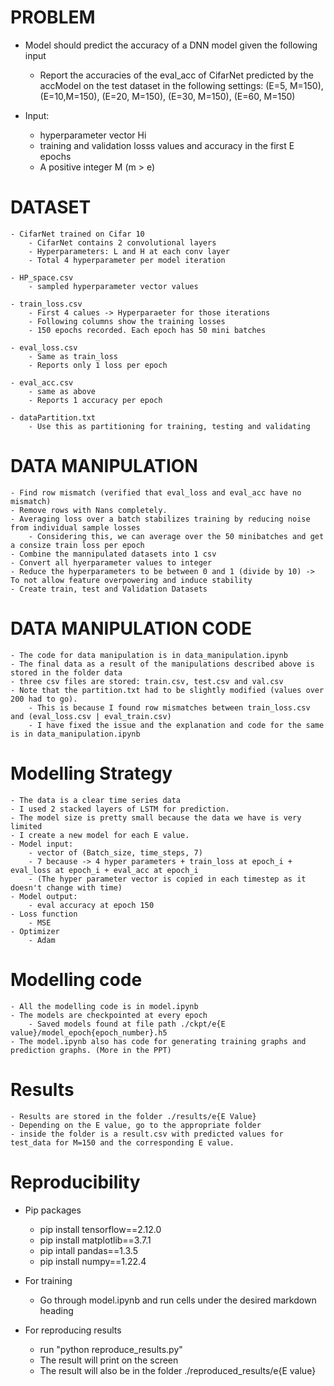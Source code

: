 # PROBLEM

- Model should predict the accuracy of a DNN model given the following input
    - Report the accuracies of the eval_acc of CifarNet predicted by the accModel on the test dataset in the following settings: (E=5, M=150), (E=10,M=150), (E=20, M=150), (E=30, M=150), (E=60, M=150)

- Input:
    - hyperparameter vector Hi   
    - training and validation losss values and accuracy in the first E epochs
    - A positive integer M (m > e)


# DATASET

    - CifarNet trained on Cifar 10
        - CifarNet contains 2 convolutional layers
        - Hyperparameters: L and H at each conv layer
        - Total 4 hyperparameter per model iteration

    - HP_space.csv
        - sampled hyperparameter vector values
    
    - train_loss.csv
        - First 4 calues -> Hyperparaeter for those iterations
        - Following columns show the training losses
        - 150 epochs recorded. Each epoch has 50 mini batches
    
    - eval_loss.csv
        - Same as train_loss
        - Reports only 1 loss per epoch
    
    - eval_acc.csv
        - same as above
        - Reports 1 accuracy per epoch
    
    - dataPartition.txt
        - Use this as partitioning for training, testing and validating

# DATA MANIPULATION
    - Find row mismatch (verified that eval_loss and eval_acc have no mismatch)
    - Remove rows with Nans completely.
    - Averaging loss over a batch stabilizes training by reducing noise from individual sample losses
        - Considering this, we can average over the 50 minibatches and get a consize train loss per epoch
    - Combine the mannipulated datasets into 1 csv
    - Convert all hyerparameter values to integer
    - Reduce the hyperparameters to be between 0 and 1 (divide by 10) -> To not allow feature overpowering and induce stability
    - Create train, test and Validation Datasets

# DATA MANIPULATION CODE
    - The code for data manipulation is in data_manipulation.ipynb
    - The final data as a result of the manipulations described above is stored in the folder data
    - three csv files are stored: train.csv, test.csv and val.csv
    - Note that the partition.txt had to be slightly modified (values over 200 had to go).
        - This is because I found row mismatches between train_loss.csv and (eval_loss.csv | eval_train.csv)
        - I have fixed the issue and the explanation and code for the same is in data_manipulation.ipynb

# Modelling Strategy
    - The data is a clear time series data
    - I used 2 stacked layers of LSTM for prediction.
    - The model size is pretty small because the data we have is very limited
    - I create a new model for each E value.
    - Model input:
        - vector of (Batch_size, time_steps, 7)
        - 7 because -> 4 hyper parameters + train_loss at epoch_i + eval_loss at epoch_i + eval_acc at epoch_i
        - (The hyper parameter vector is copied in each timestep as it doesn't change with time)
    - Model output:
        - eval accuracy at epoch 150
    - Loss function
        - MSE
    - Optimizer
        - Adam

# Modelling code
    - All the modelling code is in model.ipynb
    - The models are checkpointed at every epoch
        - Saved models found at file path ./ckpt/e{E value}/model_epoch{epoch_number}.h5
    - The model.ipynb also has code for generating training graphs and prediction graphs. (More in the PPT)

# Results
    - Results are stored in the folder ./results/e{E Value}
    - Depending on the E value, go to the appropriate folder
    - inside the folder is a result.csv with predicted values for test_data for M=150 and the corresponding E value.

# Reproducibility
- Pip packages
    - pip install tensorflow==2.12.0
    - pip install matplotlib==3.7.1
    - pip intall pandas==1.3.5
    - pip install numpy==1.22.4

- For training
    - Go through model.ipynb and run cells under the desired markdown heading

- For reproducing results
    - run "python reproduce_results.py"
    - The result will print on the screen
    - The result will also be in the folder ./reproduced_results/e{E value}